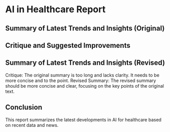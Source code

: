 
# AI in Healthcare Report

## Summary of Latest Trends and Insights (Original)


## Critique and Suggested Improvements


## Summary of Latest Trends and Insights (Revised)
Critique: The original summary is too long and lacks clarity. It needs to be more concise and to the point. Revised Summary: The revised summary should be more concise and clear, focusing on the key points of the original text.

## Conclusion
This report summarizes the latest developments in AI for healthcare based on recent data and news.
    